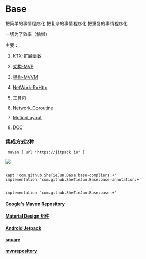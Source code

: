 # Base

把简单的事情程序化
把复杂的事情程序化
把重复的事情程序化

一切为了效率（偷懒）

主要：
1. [KTX-扩展函数](base/src/main/java/me/shetj/base/ktx)

2. [架构-MVP](base/src/main/java/me/shetj/base/mvp)

3. [架构-MVVM](base/src/main/java/me/shetj/base/mvvm)

4. [NetWork-RxHttp](base/src/main/java/me/shetj/base/network)

5. [工具包](base/src/main/java/me/shetj/base/tools)

6. [Network_Coroutine](base/src/main/java/me/shetj/base/network_coroutine)

7. [MotionLayout](base/src/main/java/me/shetj/base/anim/motion)

8. [DOC](doc)

   
###  集成方式2种

```
 maven { url "https://jitpack.io" }
```
[![](https://jitpack.io/v/SheTieJun/Base.svg)](https://jitpack.io/#SheTieJun/Base)
```

kapt 'com.github.SheTieJun.Base:base-compliers:+'
implementation 'com.github.SheTieJun.Base:base-annotation:+'


implementation 'com.github.SheTieJun.Base:base:+'
```


#### [Google's Maven Repository ]( https://dl.google.com/dl/android/maven2/index.html)

#### [Material Design 组件](https://material.io/develop/android/)

#### [Android Jetpack](https://developer.android.google.cn/jetpack/)

#### [square](https://square.github.io/)

#### [mvnrepository](https://mvnrepository.com/)

